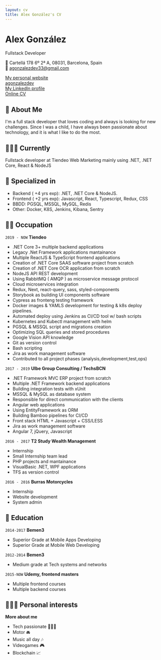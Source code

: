 ```yaml
---
layout: cv
title: Alex González's CV
---
```


# Alex González

Fullstack Developer<br/>

🚩 Cartellá 178 6º 2ª A, 08031, Barcelona, Spain<br/>
📨 <a href="mailto:agonzalezdev33@gmail.com">agonzalezdev33@gmail.com</a><br/>

<div id="webaddress">
  <a href="https://agonzalezdev.github.io"><i class="fas fa-home"></i> My personal website</a> <br/>
  <a href="https://github.com/agonzalezdev"><i class="fab fa-github"></i> agonzalezdev</a> <br/>
  <a href="https://www.linkedin.com/in/alex-gonzalez-dev/"><i class="fab fa-linkedin"></i> My LinkedIn profile </a>  <br/>
  <a href="https://agonzalezdev.github.io/markdown-cv"><i class="far fa-file-alt"></i> Online CV </a> 
</div>

## 🚀 About Me

I'm a full stack developer that loves coding and always is looking for new challenges.
Since I was a child, I have always been passionate about technology, and it is what I like to do the most.

## 👨🏻‍💻 Currently

Fullstack developer at Tiendeo Web Marketing mainly using .NET, .NET Core, React & NodeJS

## 🎯 Specialized in

- Backend ( +4 yrs exp): .NET, .NET Core & NodeJS.
- Frontend ( +2 yrs exp): Javascript, React, Typescript, Redux, CSS
- BBDD: PGSQL, MSSQL, MySQL, Redis
- Other: Docker, K8S, Jenkins, Kibana, Sentry

## 👷‍♂️ Occupation

`2019 - NOW`
**Tiendeo**

- .NET Core 3+ multiple backend applications
- Legacy .Net Framework applications mantainance
- Multiple ReactJS & TypeScript frontend applications
- Creation of .NET Core SAAS software project from scratch
- Creation of .NET Core OCR application from scratch
- NodeJS API REST development
- Using RabbitMQ ( AMQP ) as microservice message protocol
- Cloud microservices integration
- Redux, Next, react-query, sass, styled-components
- Storybook as building UI components software
- Cypress as fronteng testing framework
- Docker images & YAMLS development for testing & k8s deploy pipelines.
- Automated deploy using Jenkins as CI/CD tool w/ bash scripts
- Kubernetes and Kubectl management with helm
- PGSQL & MSSQL script and migrations creation
- Optimizing SQL queries and stored procedures
- Google Vision API knowledge
- Git as version control
- Bash scripting
- Jira as work management software
- Contributed to all project phases (analysis,development,test,ops)

`2017 - 2019`
**Ulbe Group Consulting / TechsBCN**

- .NET Framework MVC ERP project from scratch
- Multiple .NET Framework backend applications
- Building integration tests with xUnit
- MSSQL & MySQL as database system
- Responsible for direct communication with the clients
- Angular web applications
- Using EntityFramework as ORM
- Building Bamboo pipelines for CI/CD
- Front stack HTML + Javascript + CSS/LESS
- Jira as work management software
- Angular 7, jQuery, Javascript

`2016 - 2017`
**T2 Study Wealth Management**

- Internship
- Small Internship team lead
- PHP projects and mantainance
- VisualBasic .NET, WPF applications
- TFS as version control

`2016 - 2016`
**Burras Motorcycles**

- Internship
- Website development
- System admin

## 📐 Education

`2014-2017`
**Bemen3**

- Superior Grade at Mobile Apps Developing
- Superior Grade at Mobile Web Developing

`2012-2014`
**Bemen3**

- Medium grade at Tech systems and networks

`2015-NOW`
**Udemy, frontend masters**

- Multiple frontend courses
- Multiple backend courses

## 👨🏻‍💻 Personal interests

**More about me**

- Tech passionate 👨🏻‍💻
- Motor 🚘
- Music all day 🎶
- Videogames 🎮
- Blockchain 📈
